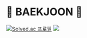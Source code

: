 # 🙏 BAEKJOON 🙏

[![Solved.ac
프로필](http://mazassumnida.wtf/api/generate_badge?boj=qkrdlfrb123)](https://solved.ac/qkrdlfrb123)
 <img src="http://mazandi.herokuapp.com/api?handle=qkrdlfrb123&theme=warm"/>
